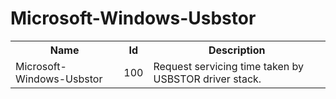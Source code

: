 # Microsoft-Windows-Usbstor

<table>
<colgroup><col/><col/><col/></colgroup>
<tr><th>Name</th><th>Id</th><th>Description</th></tr>
<tr><td>Microsoft-Windows-Usbstor</td><td>100</td><td>Request servicing time taken by USBSTOR driver stack.</td></tr>
</table>

